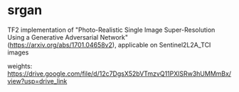 # srgan
TF2 implementation of "Photo-Realistic Single Image Super-Resolution Using a Generative Adversarial Network" (https://arxiv.org/abs/1701.04658v2), applicable on Sentinel2L2A_TCI images

weights: https://drive.google.com/file/d/12c7DgsX52bVTmzvQ11PXlSRw3hUMMmBx/view?usp=drive_link
